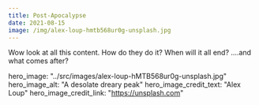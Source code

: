 ```yaml
---
title: Post-Apocalypse
date: 2021-08-15
image: /img/alex-loup-hmtb568ur0g-unsplash.jpg
---
```


Wow look at all this content. How do they do it? When will it all end? ....and what comes after?

hero_image: "../src/images/alex-loup-hMTB568ur0g-unsplash.jpg"
hero_image_alt: "A desolate dreary peak"
hero_image_credit_text: "Alex Loup"
hero_image_credit_link: "https://unsplash.com"